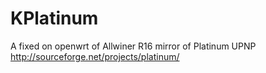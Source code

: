 # KPlatinum
A fixed on openwrt of Allwiner R16 mirror of Platinum UPNP http://sourceforge.net/projects/platinum/
